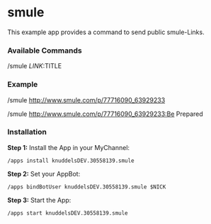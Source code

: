 # smule

This example app provides a command to send public smule-Links.

### Available Commands
/smule $LINK:$TITLE

### Example
/smule http://www.smule.com/p/77716090_63929233

/smule http://www.smule.com/p/77716090_63929233:Be Prepared

### Installation

**Step 1:** Install the App in your MyChannel:
```
/apps install knuddelsDEV.30558139.smule
```
**Step 2:** Set your AppBot:
```
/apps bindBotUser knuddelsDEV.30558139.smule $NICK
```
**Step 3:** Start the App:
```
/apps start knuddelsDEV.30558139.smule
```